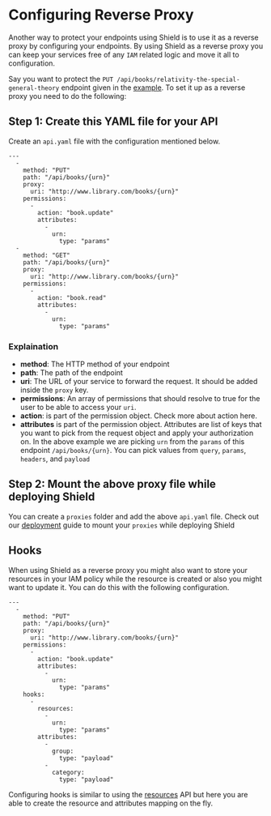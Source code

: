 # Configuring Reverse Proxy

Another way to protect your endpoints using Shield is to use it as a reverse proxy by configuring your endpoints. By using Shield as a reverse proxy you can keep your services free of any `IAM` related logic and move it all to configuration.

Say you want to protect the `PUT /api/books/relativity-the-special-general-theory` endpoint given in the [example](./usage_check_access.md). To set it up as a reverse proxy you need to do the following:

## Step 1: Create this YAML file for your API

Create an `api.yaml` file with the configuration mentioned below.

```
---
  -
    method: "PUT"
    path: "/api/books/{urn}"
    proxy:
      uri: "http://www.library.com/books/{urn}"
    permissions:
      -
        action: "book.update"
        attributes:
          -
            urn:
              type: "params"
  -
    method: "GET"
    path: "/api/books/{urn}"
    proxy:
      uri: "http://www.library.com/books/{urn}"
    permissions:
      -
        action: "book.read"
        attributes:
          -
            urn:
              type: "params"

```

### Explaination

- **method**: The HTTP method of your endpoint
- **path**: The path of the endpoint
- **uri**: The URL of your service to forward the request. It should be added inside the `proxy` key.
- **permissions**: An array of permissions that should resolve to true for the user to be able to access your `uri`.
- **action**: is part of the permission object. Check more about action here.
- **attributes** is part of the permission object. Attributes are list of keys that you want to pick from the request object and apply your authorization on. In the above example we are picking `urn` from the `params` of this endpoint `/api/books/{urn}`. You can pick values from `query`, `params`, `headers`, and `payload`

## Step 2: Mount the above proxy file while deploying Shield

You can create a `proxies` folder and add the above `api.yaml` file. Check out our [deployment](./deployment.md) guide to mount your `proxies` while deploying Shield

## Hooks

When using Shield as a reverse proxy you might also want to store your resources in your IAM policy while the resource is created or also you might want to update it. You can do this with the following configuration.

```
---
  -
    method: "PUT"
    path: "/api/books/{urn}"
    proxy:
      uri: "http://www.library.com/books/{urn}"
    permissions:
      -
        action: "book.update"
        attributes:
          -
            urn:
              type: "params"
    hooks:
      -
        resources:
          -
            urn:
              type: "params"
        attributes:
          -
            group:
              type: "payload"
          -
            category:
              type: "payload"
```

Configuring hooks is similar to using the [resources](./usage_check_access#resources-and-attributes) API but here you are able to create the resource and attributes mapping on the fly.
